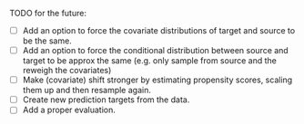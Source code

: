 TODO for the future:
- [ ] Add an option to force the covariate distributions of target and source to be the same.
- [ ] Add an option to force the conditional distribution between source and target to be approx the same (e.g. only sample from source and the reweigh the covariates)
- [ ] Make (covariate) shift stronger by estimating propensity scores, scaling them up and then resample again.
- [ ] Create new prediction targets from the data.
- [ ] Add a proper evaluation.